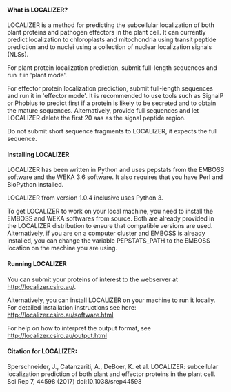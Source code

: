 #### What is LOCALIZER?

LOCALIZER is a method for predicting the subcellular localization of both plant proteins and pathogen effectors in the plant cell. It can currently predict localization to chloroplasts and mitochondria using transit peptide prediction and to nuclei using a collection of nuclear localization signals (NLSs). 
 
For plant protein localization prediction, submit full-length sequences and run it in 'plant mode'.

For effector protein localization prediction, submit full-length sequences and run it in 'effector mode'. 
It is recommended to use tools such as SignalP or Phobius	to predict first if a protein is likely to be secreted and to obtain the mature sequences. Alternatively, provide full sequences and let LOCALIZER delete the first 20 aas as the signal peptide region.

Do not submit short sequence fragments to LOCALIZER, it expects the full sequence. 
 
#### Installing LOCALIZER
LOCALIZER has been written in Python and uses pepstats from the EMBOSS software and the WEKA 3.6 software. It also requires that you have Perl and BioPython installed. 

LOCALIZER from version 1.0.4 inclusive uses Python 3. 

To get LOCALIZER to work on your local machine, you need to install the EMBOSS and WEKA softwares from source. Both are already provided in the LOCALIZER distribution to ensure that compatible versions are used. Alternatively, if you are on a computer cluster and EMBOSS is already installed, you can change the variable PEPSTATS_PATH to the EMBOSS location on the machine you are using.

#### Running LOCALIZER

You can submit your proteins of interest to the webserver at http://localizer.csiro.au/.

Alternatively, you can install LOCALIZER on your machine to run it locally. 
For detailed installation instructions see here: http://localizer.csiro.au/software.html

For help on how to interpret the output format, see http://localizer.csiro.au/output.html

#### Citation for LOCALIZER:

Sperschneider, J., Catanzariti, A., DeBoer, K. et al. LOCALIZER: subcellular localization prediction of both plant and effector proteins in the plant cell. Sci Rep 7, 44598 (2017) doi:10.1038/srep44598
